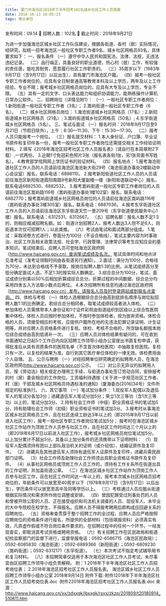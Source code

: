 ```yaml
---
title: 厦门市海沧区2018年下半年招考102名城乡社区工作人员简章
date: 2018-10-13 10:05:23
tags: 事业单位
---
```

发布时间：09.14   🌟   招聘人数：102名   🌈   截止时间：2018年9月21日
<!-- more -->
为进一步加强海沧区城乡社区工作队伍建设，根据各街道、各村（居）实际情况，经研究，拟统一招考海沧区一般社区专职工作者9名、城乡社区网格员93名，具体要求如下：
一、报名条件
（一）遵守中华人民共和国宪法、法律、法规，无违法违纪记录。
（二）品行端正，具备良好的职业道德，热心村（居）工作，有较强的责任感，能吃苦耐劳，愿意履行社区工作职责的。
（三）35周岁以下（1983年9月17日（含9月17日）以后出生），具有厦门市海沧区户籍。
（四）报考一般社区专职工作者岗位的，应具有全日制普通高等教育本科及以上学历，两年及以上工作经验，专业不限；报考城乡社区网格员岗位的，应具有大专及以上学历，专业不限。
（五）具有一定的文字、口头表达能力和组织协调能力，能熟练操作计算机日常办公软件。
二、招聘岗位（详情见附1）：
（一）一般社区专职工作者岗位：
1.新阳街道一般社区专职工作者（3名）；
2.嵩屿街道一般社区专职工作者（6名）。
（二）城乡社区网格员岗位：
1.海沧街道城乡社区网格员（17名）;
2.新阳街道城乡社区网格员（21名）;
3.嵩屿街道城乡社区网格员（50名）;
4.东孚街道城乡社区网格员（5名）。
三、笔试与面试
（一）报名时间：2018年9月17日至9月21日（节假日除外），上午：8:30—11:30、下午：15:30—17:30。
（二）报考人员只能报考一个岗位。
（三）报名提交材料：
1.本人身份证、户口簿、毕业证书原件和复印件各一份，报考一般社区专职工作者岗位还需提交相关工作经验证明材料。
2.填写《2018年海沧区招考社区工作人员报名表》（请自行在本简章附2下载）,一式两份。
3.近期1寸免冠彩色照片3张（报名表各贴1张，另1张背面书写姓名）。
4.教育部学信网网上学历证书的验证材料。
（四）报名地点：
1.报考海沧街道社区工作人员的人员请前往海沧区海沧新大街29号（海沧街道办事处2楼联动中心会议室）报名，联系电话：6898110。
2.报考新阳街道社区工作人员的人员请前往海沧区新阳街道霞阳南路9号新阳大厦副楼一楼（新阳街道联动中心）报名，联系电话6882530、6882532。
3.报考嵩屿街道一般社区专职工作者岗位的人员请前往海沧区嵩屿路116号（嵩屿街道办事处1楼102室）报名，联系电话：6882770；报考嵩屿街道城乡社区网格员岗位的人员请前往海沧区嵩屿路116号（嵩屿街道办事处3楼305室）报名，联系电话：6887036。
4.报考东孚街道社区工作人员的人员请前往海沧区东孚街道天竺一里209号（东孚街道便民服务中心1楼）报名。联系电话：6312531、6312667。
（五）招聘名额：报名人数不足1:3的，则相应缩减招聘名额。如：街道计划招聘2人，报考人数达3人但不足6人，则街道本次仅可招聘1人；以此类推。
（六）考试由笔试和面试两部分组成。
1.笔试：采取闭卷方式进行，卷面分为100分（不设合格线），笔试主要内容为时事政治、社区工作及相关政策法规、社会学、行政管理、法律常识等考生应知应会的基本知识。笔试结束后，应聘人员可登陆海沧区政府网（http://www.haicang.gov.cn）查询笔试成绩及名次。
笔试具体时间和地点详见准考证（准考证领取时间由各街道另行通知）。
2.面试：满分为100分，合格线为70分，未达到合格线不予录取。按岗位拟聘人数1:3的比例，从笔试成绩高分至低分确定面试人选，不足1:3的按实际人数确定。
3.综合总分为100分，笔试、面试成绩分别乘以50%后相加折算成综合总分。折算过程的中间数据、综合总分均采用四舍五入方法取小数点后两位。
4.本次招聘所有信息均通过海沧区政府网（http://www.haicang.gov.cn）发布，请报名人员及时登录网站或到报名点查询。
四、体检与考核
（一）体检人选根据综合总分由高到低排名顺序与岗位拟招聘人数1:1的比例确定。若综合总分相同者，取笔试成绩较高者进入体检。
（二）参加体检人员需携带本人身份证和1寸证件彩照由街道组织到区级以上综合性医院集中体检。体检人员应按时参加体检，不按时参加体检者，视为放弃资格。体检合格的人员，须接受相应的考核，应提供户籍所在地的无违法犯罪记录证明、计生证明等，并对应聘人员资格条件进行复核。体检、考核不合格的，所空缺名额按本岗位综合成绩由高到低递补一次。
（三）应聘人员对体检结果有疑问的，可在收到书面通知之日起5个工作日内向区招聘工作领导小组办公室提出书面复检申请，获得批准后从具有资质条件的医院名单（不含首次体检医院）中抽取复检医院。复检只有一次，以复检的结果为准。自行到其它医疗单位体检的一律无效。体检费用由个人自理。
五、公示与聘用
（一）对经招聘单位研究确定的拟聘用人员，在海沧区政府网(http://www.haicang.gov.cn)公示。
（二）对公示无异议的拟聘用人员，按《劳动法》相关规定办理用工手续，与街道办事处签订劳动合同，安排报考的村（居）委会相应的工作岗位。工资福利待遇按《关于进一步规范社区工作者、村（居）干部及城乡社区网格员待遇标准的通知》（厦海委办[2016]34号）文件所规定的标准执行。
六、其它事项
（一）笔试加分条件：
1.现役军人配偶以及退伍军人的笔试分各加3分；进藏退伍军人笔试分加5分；荣立1次三等功（含1次三等功）以上的，笔试分加3分。
2.持有社会工作师（中级）职业资格证书的笔试加5分，持有助理社会工作师（初级）职业资格证书的笔试加3分。
3.报考时从事海沧区城乡社区网格员工作，且在社区连续工龄达3年以上的（即2015年9月17日以前进入社区工作），报考一般社区专职工作者岗位笔试加5分；
报考时在海沧区城乡社区工作站作为顶岗工作人员参与社区工作，且在社区工作时间达三个月以上的（即2018年6月17日以前进入社区工作），报考城乡社区网格员岗位笔试加5分。
以上加分累计不超出5分。具备以上加分条件的还须携带以下证明材料：
（1）现役军人配偶须持有团以上部队政治机关的证明（或介绍信）、结婚证原件及复印件。
（2）进藏兵及其他退伍军人须持有退伍军人证原件及复印件，进藏兵需民政部门证明。
（3）社会工作师及助理社会工作师须出具职业资格证书原件及复印件。
（4）从事社区网格员或顶岗工作人员工作的，须持有工作关系所在街道出具的工作证明，并加盖街道公章。
（二）在海沧区城乡社区工作站作为顶岗工作人员参与社区工作，且在社区工作时间达一年以上的，报考本次城乡社区网格员招考岗位的，年龄条件可以放宽至40周岁以下（1978年9月17日（含9月17日）以后出生），学历条件可以放宽至高中及同等学历以上。
（三）考核通过人员应服从街道根据实际情况和需求所作岗位调整或安排。
（四）曾因犯罪受过刑事处罚的人员和曾被开除公职的人员、正在接受组织和司法机关调查的人员、现役军人、未毕业的大中专院校在校学生，不得报名。应聘人员不得报考聘用后即构成应回避关系的招聘岗位。
（五）资格审查贯穿于整个招聘工作的全过程，应聘人员应严格按照应聘岗位的资格条件进行报名，所提供的全部材料（包括填报资料）必须真实有效，凡弄虚作假或不符合岗位条件要求的，在招聘过程中的任何一个环节，一经发现查实，即取消其考试资格或聘用资格。
（六）有关招聘工作在区民政局和街道纪检监察部门的监督下进行，监督举报电话：0592-6586715（海沧区民政局）；0592-6085830（海沧街道）；0592-6889366（新阳街道）；0592-6809230（嵩屿街道）；0592-6312171（东孚街道）。
（七）本次考试不指定考试辅导用书和复习材料。
（八）本招聘简章仅适用于本次海沧区社区工作人员考试，未尽事宜由区招聘工作领导小组负责解释。
附：1.2018年下半年海沧区社区工作人员招考岗位表；
2.2018年海沧区招考社区工作人员报名表。
海沧区城乡社区工作人员招聘工作领导小组办公室
2018年9月14日
附件下载:·附件12018年下半年海沧区社区工作人员招考岗位表.doc
·附件22018年海沧区招考社区工作人员报名表.doc
来源：
http://www.haicang.gov.cn/xx/zdxxgk/jbxxgk/rsxx/zkzp/201809/t20180914_510611.htm
 
